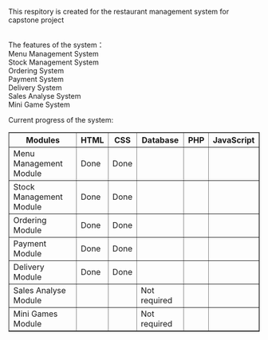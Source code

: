 This respitory is created for the restaurant management system for capstone project<br><br>

The features of the system：<br>
Menu Management System<br>
Stock Management System<br>
Ordering System<br>
Payment System<br>
Delivery System<br>
Sales Analyse System<br>
Mini Game System<br>

Current progress of the system:<br>
<table border="1">
  <tr>
    <th>Modules</th>
    <th>HTML</th>
    <th>CSS</th>
    <th>Database</th>
    <th>PHP</th>
    <th>JavaScript</th>
  </tr>
  
  <tr>
    <td>Menu Management Module</td>
    <td>Done</td>
    <td>Done</td>
    <td></td>
    <td></td>
    <td></td>
  </tr>
  
  <tr>
    <td>Stock Management Module</td>
    <td>Done</td>
    <td>Done</td>
    <td></td>
    <td></td>
    <td></td>
  </tr>
  
  <tr>
    <td>Ordering Module</td>
    <td>Done</td>
    <td>Done</td>
    <td></td>
    <td></td>
    <td></td>
  </tr>
  
  <tr>
    <td>Payment Module</td>
    <td>Done</td>
    <td>Done</td>
    <td></td>
    <td></td>
    <td></td>
  </tr>
  
  <tr>
    <td>Delivery Module</td>
    <td>Done</td>
    <td>Done</td>
    <td></td>
    <td></td>
    <td></td>
  </tr>
  
  <tr>
    <td>Sales Analyse Module</td>
    <td></td>
    <td></td>
    <td>Not required</td>
    <td></td>
    <td></td>
  </tr>
  
  <tr>
    <td>Mini Games Module</td>
    <td></td>
    <td></td>
    <td>Not required</td>
    <td></td>
    <td></td>
  </tr>
</table>
